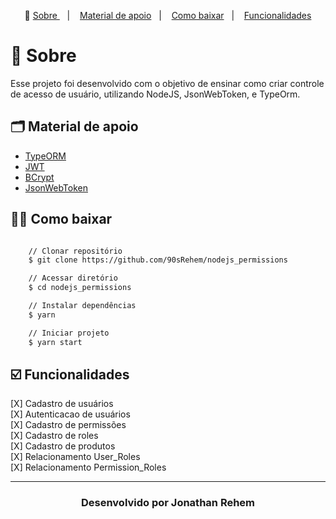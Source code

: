 <p align="center">🎉
  <a href="#-sobre"> Sobre </a>&nbsp;&nbsp;&nbsp;|&nbsp;&nbsp;&nbsp;
  <a href="#-material-de-apoio">Material de apoio</a>&nbsp;&nbsp;&nbsp;|&nbsp;&nbsp;&nbsp;
  <a href="#-como-baixar">Como baixar</a>&nbsp;&nbsp;&nbsp;|&nbsp;&nbsp;&nbsp;
  <a href="#️-funcionalidades">Funcionalidades</a>
</p>

# 🔖 Sobre

Esse projeto foi desenvolvido com o objetivo de ensinar como criar controle de acesso de usuário, utilizando NodeJS, JsonWebToken, e TypeOrm.

## 🗂 Material de apoio

- [TypeORM](typeorm.io/)
- [JWT](https://jwt.io)
- [BCrypt](https://www.npmjs.com/package/bcrypt)
- [JsonWebToken](www.npmjs.com/package/jsonwebtoken)

## 👍🏻 Como baixar

```bash

    // Clonar repositório
    $ git clone https://github.com/90sRehem/nodejs_permissions

    // Acessar diretório
    $ cd nodejs_permissions

    // Instalar dependências
    $ yarn

    // Iniciar projeto
    $ yarn start
```

## ☑️ Funcionalidades

[X] Cadastro de usuários <br/>
[X] Autenticacao de usuários<br/>
[X] Cadastro de permissões<br/>
[X] Cadastro de roles<br/>
[X] Cadastro de produtos<br/>
[X] Relacionamento User_Roles<br/>
[X] Relacionamento Permission_Roles<br/>

---

<h3 align="center">Desenvolvido por Jonathan Rehem </h3>

